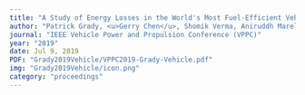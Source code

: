 ```yaml
---
title: "A Study of Energy Losses in the World's Most Fuel-Efficient Vehicle"
author: "Patrick Grady, <u>Gerry Chen</u>, Shomik Verma, Aniruddh Marellapudi, Nico Hotz"
journal: "IEEE Vehicle Power and Propulsion Conference (VPPC)"
year: "2019"
date: Jul 9, 2019
PDF: "Grady2019Vehicle/VPPC2019-Grady-Vehicle.pdf"
img: "Grady2019Vehicle/icon.png"
category: "proceedings"
---
```


<!--- pages: "7173-7180" --->
<!--- DOI: "http://doi.org/10.1109/ICRA.2018.8463180" --->
